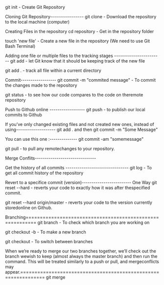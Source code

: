 git init - Create Git Repository

Cloning Git Repository-----------------
git clone <repository URL>   - Download the repository to the local machine (computer)

Creating Files in the repository
cd repository   - Get in the repository folder

touch 'new file' - Create a new file in the repository (We need to use Git Bash Terminal)

Adding one file or multiple files to the tracking stages ------------------------
git add <new file name> - let Git know that it should be keeping track of the new file

git add .  - track all file within a current directory


Commit------------------
git commit -m "commited message" - To commit the changes made to the repository


git status - to see how our code compares to the code on theremote repository

Push to Github online ------------------
git push - to publish our local commits to Github


If you’ve only changed existing files and not created new ones, instead of using--------------------
git add .
and then
git commit -m "Some Message"

You can use this one :--------------
git commit -am "somemessage"

git pull - to pull any remotechanges to your repository.


Merge Conflits-------------------------------

Get the history of all commits --------------------------------
git log - To get all commit history of the repository


Revert to a specifice commit (version)-------------------------
One Way
git reset --hard <commit hash>  - reverts your code to exactly how it was after thespecified commit.


git reset --hard origin/master - reverts your code to the version currently storedonline on Github.

Branching==========================================================
git branch - To check which branch you are working on

git checkout -b <new branch name> - To make a new branch

git checkout <branch name> - To switch between branches

When we’re ready to merge our two branches together, we’ll check out the branch wewish to keep (almost always the master branch) and then run the command. This will be treated similarly to a push or pull, and mergeconflicts may appear.===============================================================
git merge <other branch name>



